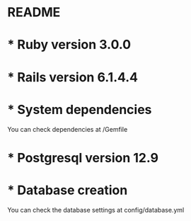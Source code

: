 # README


# * Ruby version 3.0.0

# * Rails version 6.1.4.4

# * System dependencies
  You can check dependencies at /Gemfile

# * Postgresql version 12.9

# * Database creation
  You can check the database settings at config/database.yml
